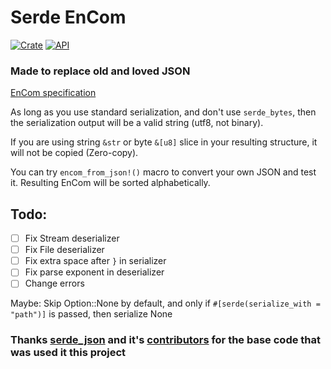 # Serde EnCom

[![Crate](https://img.shields.io/crates/v/serde_encom.svg)](https://crates.io/crates/serde_encom)
[![API](https://docs.rs/serde_encom/badge.svg)](https://docs.rs/serde_encom)

### Made to replace old and loved JSON

[EnCom specification](https://github.com/RoDmitry/EnCom)

As long as you use standard serialization, and don't use `serde_bytes`, then the serialization output will be a valid string (utf8, not binary).

If you are using string `&str` or byte `&[u8]` slice in your resulting structure, it will not be copied (Zero-copy).

You can try `encom_from_json!()` macro to convert your own JSON and test it. Resulting EnCom will be sorted alphabetically.

## Todo:
- [ ] Fix Stream deserializer
- [ ] Fix File deserializer
- [ ] Fix extra space after `}` in serializer
- [ ] Fix parse exponent in deserializer
- [ ] Change errors

Maybe:
Skip Option::None by default, and only if `#[serde(serialize_with = "path")]` is passed, then serialize None

### Thanks [serde_json](https://github.com/serde-rs/json) and it's [contributors](https://github.com/serde-rs/json/graphs/contributors) for the base code that was used it this project
